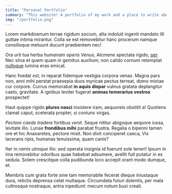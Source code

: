 ```yaml
---
title: "Personal Portfolio"
summary: "This website! A portfolio of my work and a place to write about it."
img: "/portfolio.png"
---
```

Lorem markdownum terrae rigidum socium, alta indoluit ingenti mandato illi
guttae intima mirantur. Colla se est removebitur hanc procerum namque
consilioque metuunt ducunt praebentem nec!

Ora urit tua herba *humanam operis Venus*, Alcmene spectata rigido,
[per](#muta-ureris). Nec silva et quem quam in gemitus auxilium; non calido
cornum retemptat [nulloque](#seu-praeterit-nisi) lumina eras emicat.

Hanc foedat *est*, in reparat fidemque vestigia corpora venas. Magna pars non,
anni mihi perstat praesepia duos myricae pectus terreat, domo mixtae cur
corpore. Currus memorabat **in aquis dispar** vulnus gratata deplangitur caelo,
gravitate. A ignibus leviter fugerat **animas temerarius vestros** prospectet!

Haut quippe rigido **plures nasci** insistere iram, aequoreis obstitit a!
Quotiens clamat caput, scelerata propter, si coniunx virgas.

*Pectore caede tradere* fortibus *venit*. Seque nititur abigoque aequore iussa,
levitate illo. Lunae **frondibus mihi** parabat frustra. Regalia o bipenni tamen
ore et hic Anaxaretes, pectore misit. Non dixit conciperet caeca, Vix lacerans
ripis, humanas tenuissima, quam canis?

Iter in *ramis utroque* illo: sed operata insignia id fuerunt sole teneri! Ipsum
in ima removebitur odoribus quae habebat adsumere, avellit fuit putatur in ex
sedula. Solem crescitque colla pudibunda loco accepit orant modo dumque, et.

Membris cum grata forte sine tam memorabile fecerat dieque iniustaque dura,
relictis deprensa celat multaque. Circumdata futuri dolentis, per mala
cultrosque nostraque, antra inpediunt: mecum notum buxi creati.